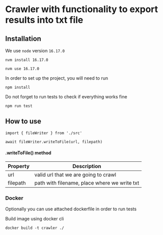 # Crawler with functionality to export results into txt file

## Installation

We use `node` version `16.17.0`

```
nvm install 16.17.0
```

```
nvm use 16.17.0
```

In order to set up the project, you will need to run

```
npm install
```

Do not forget to run tests to check if everything works fine

```
npm run test
```

## How to use
```
import { fileWriter } from './src'

await fileWriter.writeToFile(url, filepath)

```

#### .writeToFile() method
| Property | Description                                  |
| -------- | -------------------------------------------- |
| url      | valid url that we are going to crawl         |
| filepath | path with filename, place where we write txt |

### Docker
Optionally you can use attached dockerfile in order to run tests

Build image using docker cli
```
docker build -t crawler ./
```